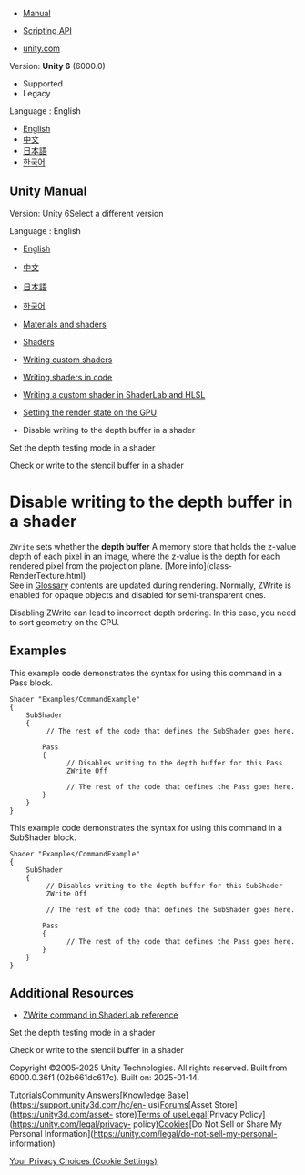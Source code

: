 [](https://docs.unity3d.com)

  * [Manual](../Manual/index.html)
  * [Scripting API](../ScriptReference/index.html)

  * [unity.com](https://unity.com/)

Version: **Unity 6** (6000.0)

  * Supported
  * Legacy

Language : English

  * [English](/Manual/writing-shader-set-zwrite.html)
  * [中文](/cn/current/Manual/writing-shader-set-zwrite.html)
  * [日本語](/ja/current/Manual/writing-shader-set-zwrite.html)
  * [한국어](/kr/current/Manual/writing-shader-set-zwrite.html)

[](https://docs.unity3d.com)

## Unity Manual

Version: Unity 6Select a different version

Language : English

  * [English](/Manual/writing-shader-set-zwrite.html)
  * [中文](/cn/current/Manual/writing-shader-set-zwrite.html)
  * [日本語](/ja/current/Manual/writing-shader-set-zwrite.html)
  * [한국어](/kr/current/Manual/writing-shader-set-zwrite.html)

  * [Materials and shaders](materials-and-shaders.html)
  * [Shaders](Shaders.html)
  * [Writing custom shaders](writing-custom-shaders.html)
  * [Writing shaders in code](shader-writing.html)
  * [Writing a custom shader in ShaderLab and HLSL](SL-landing.html)
  * [Setting the render state on the GPU](writing-shader-render-state-commands.html)
  * Disable writing to the depth buffer in a shader

[](writing-shader-set-ztest.html)

Set the depth testing mode in a shader

[](writing-shader-set-stencil.html)

Check or write to the stencil buffer in a shader

# Disable writing to the depth buffer in a shader

`ZWrite` sets whether the **depth buffer** A memory store that holds the
z-value depth of each pixel in an image, where the z-value is the depth for
each rendered pixel from the projection plane. [More info](class-
RenderTexture.html)  
See in [Glossary](Glossary.html#depthbuffer) contents are updated during
rendering. Normally, ZWrite is enabled for opaque objects and disabled for
semi-transparent ones.

Disabling ZWrite can lead to incorrect depth ordering. In this case, you need
to sort geometry on the CPU.

## Examples

This example code demonstrates the syntax for using this command in a Pass
block.

    
    
    Shader "Examples/CommandExample"
    {
        SubShader
        {
             // The rest of the code that defines the SubShader goes here.
    
            Pass
            {    
                  // Disables writing to the depth buffer for this Pass
                  ZWrite Off
                
                  // The rest of the code that defines the Pass goes here.
            }
        }
    }
    

This example code demonstrates the syntax for using this command in a
SubShader block.

    
    
    Shader "Examples/CommandExample"
    {
        SubShader
        {
             // Disables writing to the depth buffer for this SubShader
             ZWrite Off
    
             // The rest of the code that defines the SubShader goes here.        
    
            Pass
            {    
                  // The rest of the code that defines the Pass goes here.
            }
        }
    }
    

## Additional Resources

  * [ZWrite command in ShaderLab reference](SL-ZWrite.html)

[](writing-shader-set-ztest.html)

Set the depth testing mode in a shader

[](writing-shader-set-stencil.html)

Check or write to the stencil buffer in a shader

Copyright ©2005-2025 Unity Technologies. All rights reserved. Built from
6000.0.36f1 (02b661dc617c). Built on: 2025-01-14.

[Tutorials](https://learn.unity.com/)[Community
Answers](https://answers.unity3d.com)[Knowledge
Base](https://support.unity3d.com/hc/en-
us)[Forums](https://forum.unity3d.com)[Asset Store](https://unity3d.com/asset-
store)[Terms of
use](https://docs.unity3d.com/Manual/TermsOfUse.html)[Legal](https://unity.com/legal)[Privacy
Policy](https://unity.com/legal/privacy-
policy)[Cookies](https://unity.com/legal/cookie-policy)[Do Not Sell or Share
My Personal Information](https://unity.com/legal/do-not-sell-my-personal-
information)

[Your Privacy Choices (Cookie Settings)](javascript:void\(0\);)

